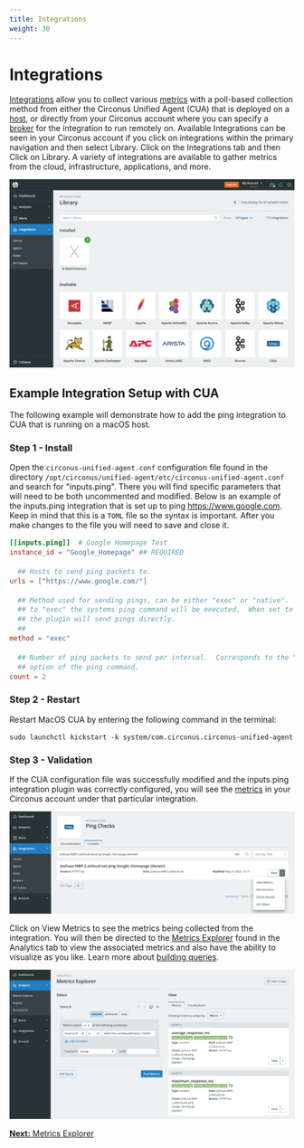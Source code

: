 ```yaml
---
title: Integrations
weight: 30
---
```


# Integrations

[Integrations](/circonus/getting-started/glossary/#integrations) allow you to collect various [metrics](/circonus/getting-started/glossary/#metric) with a poll-based collection method from either the Circonus Unified Agent (CUA) that is deployed on a [host](/circonus/getting-started/glossary/#host), or directly from your Circonus account where you can specify a [broker](/circonus/getting-started/glossary/#circonus-broker) for the integration to run remotely on. Available Integrations can be seen in your Circonus account if you click on integrations within the primary navigation and then select Library. Click on the Integrations tab and then Click on Library. A variety of integrations are available to gather metrics from the cloud, infrastructure, applications, and more.

![Circonus Integrations Library](../img/integrations-library.png)

## Example Integration Setup with CUA

The following example will demonstrate how to add the ping integration to CUA that is running on a macOS host.

### Step 1 - Install

Open the `circonus-unified-agent.conf` configuration file found in the directory `/opt/circonus/unified-agent/etc/circonus-unified-agent.conf` and search for "inputs.ping". There you will find specific parameters that will need to be both uncommented and modified. Below is an example of the inputs.ping integration that is set up to ping https://www.google.com. Keep in mind that this is a `TOML` file so the syntax is important. After you make changes to the file you will need to save and close it.

```toml
[[inputs.ping]]  # Google Homepage Test
instance_id = "Google_Homepage" ## REQUIRED

  ## Hosts to send ping packets to.
urls = ["https://www.google.com/"]

  ## Method used for sending pings, can be either "exec" or "native".  When set
  ## to "exec" the systems ping command will be executed.  When set to "native"
  ## the plugin will send pings directly.
  ##
method = "exec"

  ## Number of ping packets to send per interval.  Corresponds to the "-c"
  ## option of the ping command.
count = 2
```

### Step 2 - Restart

Restart MacOS CUA by entering the following command in the terminal:

```
sudo launchctl kickstart -k system/com.circonus.circonus-unified-agent
```

### Step 3 - Validation

If the CUA configuration file was successfully modified and the inputs.ping integration plugin was correctly configured, you will see the [metrics](/circonus/getting-started/glossary/#metric) in your Circonus account under that particular integration.

![Ping Check Validation](../img/ping-check-validation.png)

Click on View Metrics to see the metrics being collected from the integration. You will then be directed to the [Metrics Explorer](/circonus/getting-started/metrics-explorer/) found in the Analytics tab to view the associated metrics and also have the ability to visualize as you like. Learn more about [building queries](/circonus/getting-started/metrics-explorer/#query-builder).

![Ping Check Validation](../img/ping-check-metrics-explorer.png)

[**Next:** Metrics Explorer](/circonus/getting-started/metrics-explorer/ "Next Step")
